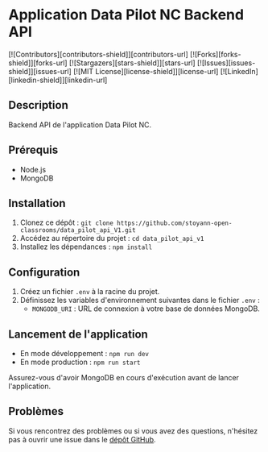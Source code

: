 # Application Data Pilot NC Backend API
[![Contributors][contributors-shield]][contributors-url]
[![Forks][forks-shield]][forks-url]
[![Stargazers][stars-shield]][stars-url]
[![Issues][issues-shield]][issues-url]
[![MIT License][license-shield]][license-url]
[![LinkedIn][linkedin-shield]][linkedin-url]
## Description
Backend API de l'application Data Pilot NC.

## Prérequis
- Node.js
- MongoDB

## Installation
1. Clonez ce dépôt : `git clone https://github.com/stoyann-open-classrooms/data_pilot_api_V1.git`
2. Accédez au répertoire du projet : `cd data_pilot_api_v1`
3. Installez les dépendances : `npm install`

## Configuration
1. Créez un fichier `.env` à la racine du projet.
2. Définissez les variables d'environnement suivantes dans le fichier `.env` :
   - `MONGODB_URI` : URL de connexion à votre base de données MongoDB.

## Lancement de l'application
- En mode développement : `npm run dev`
- En mode production : `npm run start`

Assurez-vous d'avoir MongoDB en cours d'exécution avant de lancer l'application.



## Problèmes
Si vous rencontrez des problèmes ou si vous avez des questions, n'hésitez pas à ouvrir une issue dans le [dépôt GitHub](https://github.com/stoyann-open-classrooms/data_pilot_api_V1/issues).
